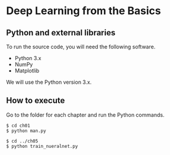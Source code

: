 Deep Learning from the Basics
=============================

## Python and external libraries
To run the source code, you will need the following software.

* Python 3.x
* NumPy
* Matplotlib

We will use the Python version 3.x.

## How to execute

Go to the folder for each chapter and run the Python commands.

```
$ cd ch01
$ python man.py

$ cd ../ch05
$ python train_nueralnet.py
```
